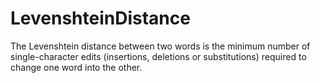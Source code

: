 # LevenshteinDistance
The Levenshtein distance between two words is the minimum number of single-character edits (insertions, deletions or substitutions) required to change one word into the other.
